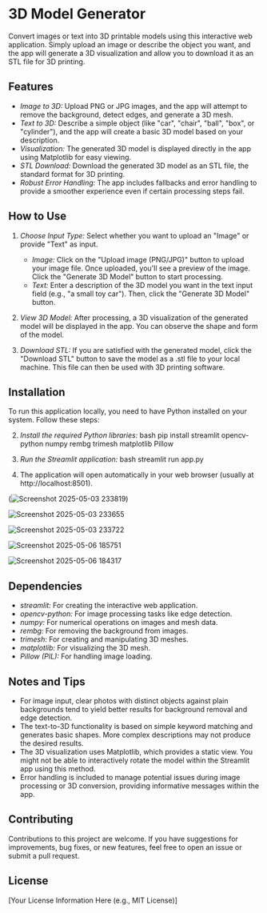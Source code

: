 # 3D Model Generator



Convert images or text into 3D printable models using this interactive web application. Simply upload an image or describe the object you want, and the app will generate a 3D visualization and allow you to download it as an STL file for 3D printing.

## Features

-   *Image to 3D:* Upload PNG or JPG images, and the app will attempt to remove the background, detect edges, and generate a 3D mesh.
-   *Text to 3D:* Describe a simple object (like "car", "chair", "ball", "box", or "cylinder"), and the app will create a basic 3D model based on your description.
-   *Visualization:* The generated 3D model is displayed directly in the app using Matplotlib for easy viewing.
-   *STL Download:* Download the generated 3D model as an STL file, the standard format for 3D printing.
-   *Robust Error Handling:* The app includes fallbacks and error handling to provide a smoother experience even if certain processing steps fail.

## How to Use

1.  *Choose Input Type:* Select whether you want to upload an "Image" or provide "Text" as input.

    -   *Image:* Click on the "Upload image (PNG/JPG)" button to upload your image file. Once uploaded, you'll see a preview of the image. Click the "Generate 3D Model" button to start processing.
    -   *Text:* Enter a description of the 3D model you want in the text input field (e.g., "a small toy car"). Then, click the "Generate 3D Model" button.

2.  *View 3D Model:* After processing, a 3D visualization of the generated model will be displayed in the app. You can observe the shape and form of the model.

3.  *Download STL:* If you are satisfied with the generated model, click the "Download STL" button to save the model as a .stl file to your local machine. This file can then be used with 3D printing software.

## Installation

To run this application locally, you need to have Python installed on your system. Follow these steps:


    

2.  *Install the required Python libraries:*
    bash
    pip install streamlit opencv-python numpy rembg trimesh matplotlib Pillow
    

3.  *Run the Streamlit application:*
    bash
    streamlit run app.py

5.  The application will open automatically in your web browser (usually at http://localhost:8501).


(![Screenshot 2025-05-03 233819](https://github.com/user-attachments/assets/55456ee0-395a-449d-964f-22c576b38ed2))

![Screenshot 2025-05-03 233655](https://github.com/user-attachments/assets/d2f9b776-f292-45ff-97bf-6d2d3dc9a563)


![Screenshot 2025-05-03 233722](https://github.com/user-attachments/assets/988af971-69e0-41c6-b7be-d6ada4b2c51d)

![Screenshot 2025-05-06 185751](https://github.com/user-attachments/assets/732e409d-c829-487a-b987-4b7d0f5d465e)


![Screenshot 2025-05-06 184317](https://github.com/user-attachments/assets/1682480e-2412-4e02-8470-4dc2c629d705)



## Dependencies

-   *streamlit:* For creating the interactive web application.
-   *opencv-python:* For image processing tasks like edge detection.
-   *numpy:* For numerical operations on images and mesh data.
-   *rembg:* For removing the background from images.
-   *trimesh:* For creating and manipulating 3D meshes.
-   *matplotlib:* For visualizing the 3D mesh.
-   *Pillow (PIL):* For handling image loading.

## Notes and Tips

-   For image input, clear photos with distinct objects against plain backgrounds tend to yield better results for background removal and edge detection.
-   The text-to-3D functionality is based on simple keyword matching and generates basic shapes. More complex descriptions may not produce the desired results.
-   The 3D visualization uses Matplotlib, which provides a static view. You might not be able to interactively rotate the model within the Streamlit app using this method.
-   Error handling is included to manage potential issues during image processing or 3D conversion, providing informative messages within the app.

## Contributing

Contributions to this project are welcome. If you have suggestions for improvements, bug fixes, or new features, feel free to open an issue or submit a pull request.

## License

[Your License Information Here (e.g., MIT License)]





